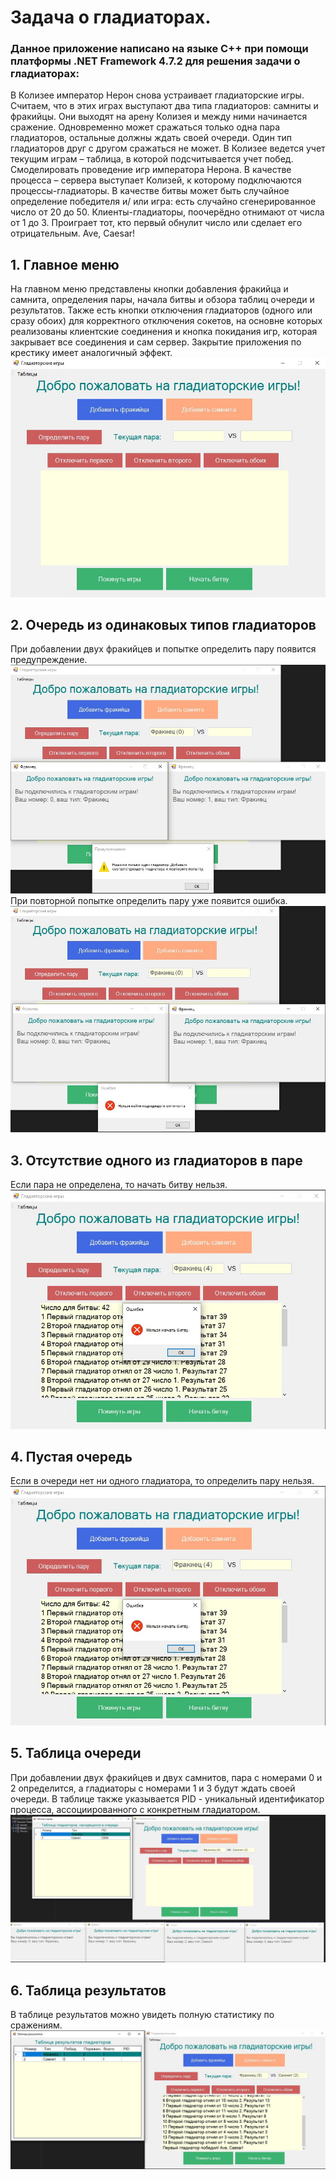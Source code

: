 # Задача о гладиаторах. 
### Данное приложение написано на языке С++ при помощи платформы .NET Framework 4.7.2 для решения задачи о гладиаторах:
 В Колизее император Нерон снова устраивает гладиаторские игры. Считаем, что в этих играх выступают два типа гладиаторов: самниты и фракийцы. Они выходят на арену Колизея и между ними начинается сражение. Одновременно может сражаться только одна пара гладиаторов, остальные должны ждать своей очереди. Один тип гладиаторов друг с другом сражаться не может. В Колизее ведется учет текущим играм – таблица, в которой подсчитывается учет побед. Смоделировать проведение игр императора Нерона. В качестве процесса – сервера выступает Колизей, к которому подключаются процессы-гладиаторы. В качестве битвы может быть случайное определение победителя и/ или игра: есть случайно сгенерированное число от 20 до 50. Клиенты-гладиаторы, поочерёдно отнимают от числа от 1 до 3. Проиграет тот, кто первый обнулит число или сделает его отрицательным. Ave, Caesar!
 ## 1. Главное меню
 На главном меню представлены кнопки добавления фракийца и самнита, определения пары, начала битвы и обзора таблиц очереди и результатов. Также есть кнопки отключения гладиаторов (одного или сразу обоих) для корректного отключения сокетов, на основне которых реализованы клиентские соединения и кнопка покидания игр, которая закрывает все соединения и сам сервер. Закрытие приложения по крестику имеет аналогичный эффект.
 ![Главное меню](./Images/Главное%20меню.jpg)
 ## 2. Очередь из одинаковых типов гладиаторов
 При добавлении двух фракийцев и попытке определить пару появится предупреждение.
 ![Главное меню](./Images/Оба%20фракийца%20(предупреждение).jpg)
 При повторной попытке определить пару уже появится ошибка.
 ![Главное меню](./Images/Оба%20фракийца.jpg)
 ## 3. Отсутствие одного из гладиаторов в паре
  Если пара не определена, то начать битву нельзя.
 ![Главное меню](./Images/Ошибка%20начала%20битвы.jpg)
 ## 4. Пустая очередь
  Если в очереди нет ни одного гладиатора, то определить пару нельзя.
 ![Главное меню](./Images/Ошибка%20начала%20битвы.jpg)
  ## 5. Таблица очереди
  При добавлении двух фракийцев и двух самнитов, пара с номерами 0 и 2 определится, а гладиаторы с номерами 1 и 3 будут ждать своей очереди. В таблице также указывается PID - уникальный идентификатор процесса, ассоциированного с конкретным гладиатором.
 ![Главное меню](./Images/Таблица%20очереди.jpg)
   ## 6. Таблица результатов
В таблице результатов можно увидеть полную статистику по сражениям.
 ![Главное меню](./Images/Таблица%20результатов.jpg)
